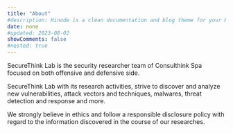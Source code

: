 ```yaml
---
title: "About"
#description: Hinode is a clean documentation and blog theme for your Hugo site based on Bootstrap 5.
date: none
#updated: 2023-08-02
showComments: false
#nested: true
---
```

SecureThink Lab is the security researcher team of Consulthink Spa focused on both offensive and defensive side.

SecureThink Lab with its research activities, strive to discover and analyze new vulnerabilities, attack vectors and techniques, malwares, threat detection and response and more.

We strongly believe in ethics and follow a responsible disclosure policy with regard to the information discovered in the course of our researches.